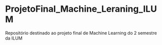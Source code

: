 # ProjetoFinal_Machine_Leraning_ILUM
Repositório destinado ao projeto final de Machine Learning do 2 semestre da ILUM
